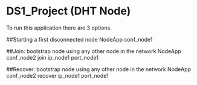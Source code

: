 # DS1_Project (DHT Node)

To run this application there are 3 options. 

##Starting a first disconnected node 
NodeApp conf_node1

##Join: bootstrap node using any other node in the network
NodeApp conf_node2 join ip_node1 port_node1

##Recover: bootstrap node using any other node in the network
NodeApp conf_node2 recover ip_node1 port_node1

